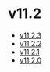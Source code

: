 # v11.2

- [v11.2.3](v11.2.3.ja.md)
- [v11.2.2](v11.2.2.ja.md)
- [v11.2.1](v11.2.1.ja.md)
- [v11.2.0](v11.2.0.ja.md)
